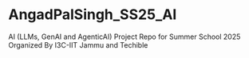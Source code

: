 # AngadPalSingh_SS25_AI
AI (LLMs, GenAI and AgenticAI) Project Repo for Summer School 2025 Organized By I3C-IIT Jammu and Techible
